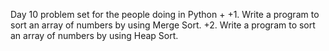  Day 10 problem set for the people doing in Python
+
+1. Write a program to sort an array of numbers by using Merge Sort.
+2. Write a program to sort an array of numbers by using Heap Sort.
